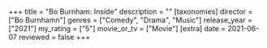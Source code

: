 +++
title = "Bo Burnham: Inside"
description = ""
[taxonomies]
director = ["Bo Burnhamn"] 
genres = ["Comedy", "Drama", "Music"]
release_year = ["2021"]
my_rating = ["5"]
movie_or_tv = ["Movie"]
[extra]
date = 2021-06-07
reviewed = false
+++

